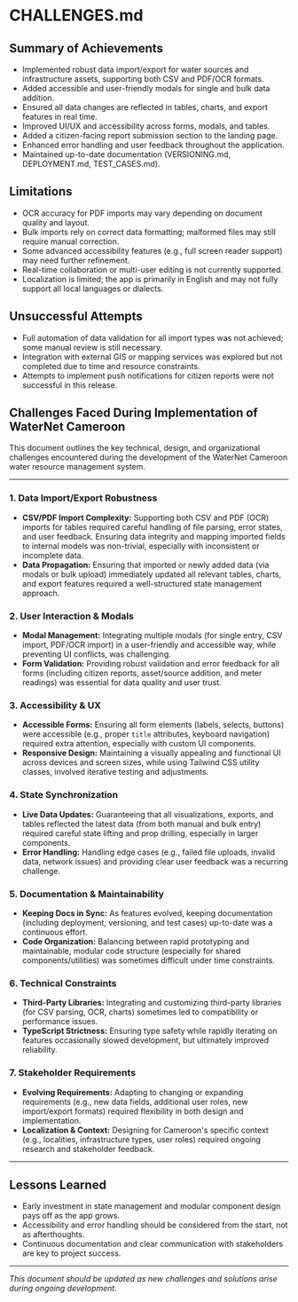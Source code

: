 # CHALLENGES.md

## Summary of Achievements
- Implemented robust data import/export for water sources and infrastructure assets, supporting both CSV and PDF/OCR formats.
- Added accessible and user-friendly modals for single and bulk data addition.
- Ensured all data changes are reflected in tables, charts, and export features in real time.
- Improved UI/UX and accessibility across forms, modals, and tables.
- Added a citizen-facing report submission section to the landing page.
- Enhanced error handling and user feedback throughout the application.
- Maintained up-to-date documentation (VERSIONING.md, DEPLOYMENT.md, TEST_CASES.md).

## Limitations
- OCR accuracy for PDF imports may vary depending on document quality and layout.
- Bulk imports rely on correct data formatting; malformed files may still require manual correction.
- Some advanced accessibility features (e.g., full screen reader support) may need further refinement.
- Real-time collaboration or multi-user editing is not currently supported.
- Localization is limited; the app is primarily in English and may not fully support all local languages or dialects.

## Unsuccessful Attempts
- Full automation of data validation for all import types was not achieved; some manual review is still necessary.
- Integration with external GIS or mapping services was explored but not completed due to time and resource constraints.
- Attempts to implement push notifications for citizen reports were not successful in this release.

## Challenges Faced During Implementation of WaterNet Cameroon

This document outlines the key technical, design, and organizational challenges encountered during the development of the WaterNet Cameroon water resource management system.

---

### 1. Data Import/Export Robustness
- **CSV/PDF Import Complexity:** Supporting both CSV and PDF (OCR) imports for tables required careful handling of file parsing, error states, and user feedback. Ensuring data integrity and mapping imported fields to internal models was non-trivial, especially with inconsistent or incomplete data.
- **Data Propagation:** Ensuring that imported or newly added data (via modals or bulk upload) immediately updated all relevant tables, charts, and export features required a well-structured state management approach.

### 2. User Interaction & Modals
- **Modal Management:** Integrating multiple modals (for single entry, CSV import, PDF/OCR import) in a user-friendly and accessible way, while preventing UI conflicts, was challenging.
- **Form Validation:** Providing robust validation and error feedback for all forms (including citizen reports, asset/source addition, and meter readings) was essential for data quality and user trust.

### 3. Accessibility & UX
- **Accessible Forms:** Ensuring all form elements (labels, selects, buttons) were accessible (e.g., proper `title` attributes, keyboard navigation) required extra attention, especially with custom UI components.
- **Responsive Design:** Maintaining a visually appealing and functional UI across devices and screen sizes, while using Tailwind CSS utility classes, involved iterative testing and adjustments.

### 4. State Synchronization
- **Live Data Updates:** Guaranteeing that all visualizations, exports, and tables reflected the latest data (from both manual and bulk entry) required careful state lifting and prop drilling, especially in larger components.
- **Error Handling:** Handling edge cases (e.g., failed file uploads, invalid data, network issues) and providing clear user feedback was a recurring challenge.

### 5. Documentation & Maintainability
- **Keeping Docs in Sync:** As features evolved, keeping documentation (including deployment, versioning, and test cases) up-to-date was a continuous effort.
- **Code Organization:** Balancing between rapid prototyping and maintainable, modular code structure (especially for shared components/utilities) was sometimes difficult under time constraints.

### 6. Technical Constraints
- **Third-Party Libraries:** Integrating and customizing third-party libraries (for CSV parsing, OCR, charts) sometimes led to compatibility or performance issues.
- **TypeScript Strictness:** Ensuring type safety while rapidly iterating on features occasionally slowed development, but ultimately improved reliability.

### 7. Stakeholder Requirements
- **Evolving Requirements:** Adapting to changing or expanding requirements (e.g., new data fields, additional user roles, new import/export formats) required flexibility in both design and implementation.
- **Localization & Context:** Designing for Cameroon's specific context (e.g., localities, infrastructure types, user roles) required ongoing research and stakeholder feedback.

---

## Lessons Learned
- Early investment in state management and modular component design pays off as the app grows.
- Accessibility and error handling should be considered from the start, not as afterthoughts.
- Continuous documentation and clear communication with stakeholders are key to project success.

---

*This document should be updated as new challenges and solutions arise during ongoing development.*
